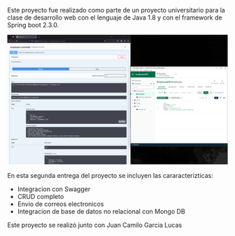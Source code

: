 Este proyecto fue realizado como parte de un proyecto universitario para la clase de desarrollo web con el lenguaje de Java 1.8 y con el framework de Spring boot 2.3.0.

![Mongo crud & Swagger](https://github.com/Gonz007/Assets/blob/bffbb4d500254af3beca86438c2538d77eef8265/Swagger_mongo.png)


En esta segunda entrega del proyecto se incluyen las cararacterizticas:
- Integracion con Swagger
- CRUD completo
- Envio de correos electronicos
- Integracion de base de datos no relacional con Mongo DB

Este proyecto se realizó junto con Juan Camilo Garcia Lucas
